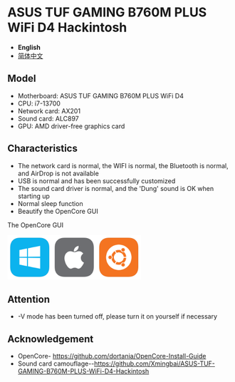 # ASUS TUF GAMING B760M PLUS WiFi D4 Hackintosh

- **English**
- [简体中文](README.zh-CN.md)

## Model

- Motherboard: ASUS TUF GAMING B760M PLUS WiFi D4
- CPU: i7-13700
- Network card: AX201
- Sound card: ALC897
- GPU: AMD driver-free graphics card

## Characteristics

- The network card is normal, the WIFI is normal, the Bluetooth is normal, and AirDrop is not available
- USB is normal and has been successfully customized
- The sound card driver is normal, and the 'Dung' sound is OK when starting up
- Normal sleep function
- Beautify the OpenCore GUI

The OpenCore GUI

<img src="./windows_icon.png" alt="windows" width="100"/><img src="./apple_icon.png" alt="apple" width="100"/><img src="./ubuntu_icon.png" alt="ubuntu" width="100"/>

## Attention

- -V mode has been turned off, please turn it on yourself if necessary

## Acknowledgement

- OpenCore- <https://github.com/dortania/OpenCore-Install-Guide>
- Sound card camouflage--<https://github.com/Xmingbai/ASUS-TUF-GAMING-B760M-PLUS-WiFi-D4-Hackintosh>
